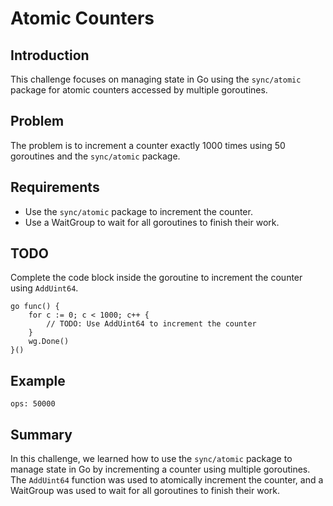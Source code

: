 # Atomic Counters

## Introduction
This challenge focuses on managing state in Go using the `sync/atomic` package for atomic counters accessed by multiple goroutines.

## Problem
The problem is to increment a counter exactly 1000 times using 50 goroutines and the `sync/atomic` package.

## Requirements
- Use the `sync/atomic` package to increment the counter.
- Use a WaitGroup to wait for all goroutines to finish their work.

## TODO
Complete the code block inside the goroutine to increment the counter using `AddUint64`.

```
go func() {
    for c := 0; c < 1000; c++ {
        // TODO: Use AddUint64 to increment the counter
    }
    wg.Done()
}()
```

## Example
```
ops: 50000
```

## Summary
In this challenge, we learned how to use the `sync/atomic` package to manage state in Go by incrementing a counter using multiple goroutines. The `AddUint64` function was used to atomically increment the counter, and a WaitGroup was used to wait for all goroutines to finish their work.